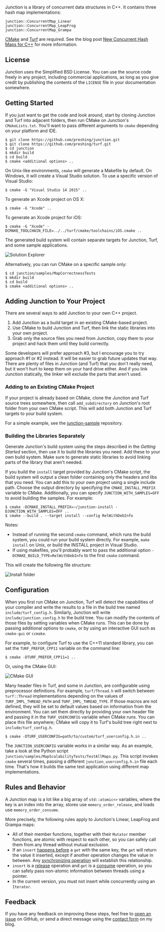 Junction is a library of concurrent data structures in C++. It contains three hash map implementations:

    junction::ConcurrentMap_Linear
    junction::ConcurrentMap_LeapFrog
    junction::ConcurrentMap_Grampa

[CMake](https://cmake.org/) and [Turf](https://github.com/preshing/turf) are required. See the blog post [New Concurrent Hash Maps for C++](http://preshing.com/20160201/new-concurrent-hash-maps-for-cpp/) for more information.

## License

Junction uses the Simplified BSD License. You can use the source code freely in any project, including commercial applications, as long as you give credit by publishing the contents of the `LICENSE` file in your documentation somewhere.

## Getting Started

If you just want to get the code and look around, start by cloning Junction and Turf into adjacent folders, then run CMake on Junction's `CMakeLists.txt`. You'll want to pass different arguments to `cmake` depending on your platform and IDE.

    $ git clone https://github.com/preshing/junction.git
    $ git clone https://github.com/preshing/turf.git
    $ cd junction
    $ mkdir build
    $ cd build
    $ cmake <additional options> ..

On Unix-like environments, `cmake` will generate a Makefile by default. On Windows, it will create a Visual Studio solution. To use a specific version of Visual Studio:

    $ cmake -G "Visual Studio 14 2015" ..

To generate an Xcode project on OS X:

    $ cmake -G "Xcode" ..

To generate an Xcode project for iOS:

    $ cmake -G "Xcode" -DCMAKE_TOOLCHAIN_FILE=../../turf/cmake/toolchains/iOS.cmake ..

The generated build system will contain separate targets for Junction, Turf, and some sample applications.

![Solution Explorer](/docs/vs-solution.png)

Alternatively, you can run CMake on a specific sample only:

    $ cd junction/samples/MapCorrectnessTests
    $ mkdir build
    $ cd build
    $ cmake <additional options> ..

## Adding Junction to Your Project

There are several ways to add Junction to your own C++ project.

1. Add Junction as a build target in an existing CMake-based project.
2. Use CMake to build Junction and Turf, then link the static libraries into your own project.
3. Grab only the source files you need from Junction, copy them to your project and hack them until they build correctly.

Some developers will prefer approach #3, but I encourage you to try approach #1 or #2 instead. It will be easier to grab future updates that way. There are plenty of files in Junction (and Turf) that you don't really need, but it won't hurt to keep them on your hard drive either. And if you link Junction statically, the linker will exclude the parts that aren't used.

### Adding to an Existing CMake Project

If your project is already based on CMake, clone the Junction and Turf source trees somewhere, then call `add_subdirectory` on Junction's root folder from your own CMake script. This will add both Junction and Turf targets to your build system.

For a simple example, see the [junction-sample](https://github.com/preshing/junction-sample) repository.

### Building the Libraries Separately

Generate Junction's build system using the steps described in the *Getting Started* section, then use it to build the libraries you need. Add these to your own build system. Make sure to generate static libraries to avoid linking parts of the library that aren't needed.

If you build the `install` target provided by Junction's CMake script, the build system will output a clean folder containing only the headers and libs that you need. You can add this to your own project using a single include path. Choose the output directory by specifying the `CMAKE_INSTALL_PREFIX` variable to CMake. Additionally, you can specify `JUNCTION_WITH_SAMPLES=OFF` to avoid building the samples. For example:

    $ cmake -DCMAKE_INSTALL_PREFIX=~/junction-install -DJUNCTION_WITH_SAMPLES=OFF ..
    $ cmake --build . --target install --config RelWithDebInfo

Notes:

* Instead of running the second `cmake` command, which runs the build system, you could run your build system directly. For example, `make install` on Unix, or build the INSTALL project in Visual Studio.
* If using makefiles, you'll probably want to pass the additional option `-DCMAKE_BUILD_TYPE=RelWithDebInfo` to the first `cmake` command.

This will create the following file structure:

![Install folder](/docs/install-folder.png)

## Configuration

When you first run CMake on Junction, Turf will detect the capabilities of your compiler and write the results to a file in the build tree named `include/turf_config.h`. Similarly, Junction will write `include/junction_config.h` to the build tree. You can modify the contents of those files by setting variables when CMake runs. This can be done by passing additional options to `cmake`, or by using an interactive GUI such as `cmake-gui` or `ccmake`.

For example, to configure Turf to use the C++11 standard library, you can set the `TURF_PREFER_CPP11` variable on the command line:

    $ cmake -DTURF_PREFER_CPP11=1 ..

Or, using the CMake GUI:

![CMake GUI](/docs/cmake-gui.png)

Many header files in Turf, and some in Junction, are configurable using preprocessor definitions. For example, `turf/Thread.h` will switch between `turf::Thread` implementations depending on the values of `TURF_IMPL_THREAD_PATH` and `TURF_IMPL_THREAD_TYPE`. If those macros are not defined, they will be set to default values based on information from the environment. You can set them directly by providing your own header file and passing it in the `TURF_USERCONFIG` variable when CMake runs. You can place this file anywhere; CMake will copy it to Turf's build tree right next to `include/turf_config.h`.

    $ cmake -DTURF_USERCONFIG=path/to/custom/turf_userconfig.h.in ..

The `JUNCTION_USERCONFIG` variable works in a similar way. As an example, take a look at the Python script `junction/samples/MapScalabilityTests/TestAllMaps.py`. This script invokes `cmake` several times, passing a different `junction_userconfig.h.in` file each time. That's how it builds the same test application using different map implementations.

## Rules and Behavior

A Junction map is a lot like a big array of `std::atomic<>` variables, where the key is an index into the array, stores use `memory_order_release`, and loads use `memory_order_consume`.

More precisely, the following rules apply to Junction's Linear, LeapFrog and Grampa maps:

* All of their member functions, together with their `Mutator` member functions, are atomic with respect to each other, so you can safely call them from any thread without mutual exclusion.
* If an `insert` [happens before](http://preshing.com/20130702/the-happens-before-relation/) a `get` with the same key, the `get` will return the value it inserted, except if another operation changes the value in between. Any [synchronizing operation](http://preshing.com/20130823/the-synchronizes-with-relation/) will establish this relationship.
* `insert` is a [release](http://preshing.com/20120913/acquire-and-release-semantics/) operation and `get` is a [consume](http://preshing.com/20140709/the-purpose-of-memory_order_consume-in-cpp11/) operation, so you can safely pass non-atomic information between threads using a pointer.
* In the current version, you must not insert while concurrently using an `Iterator`.

## Feedback

If you have any feedback on improving these steps, feel free to [open an issue](https://github.com/preshing/junction/issues) on GitHub, or send a direct message using the [contact form](http://preshing.com/contact/) on my blog.
